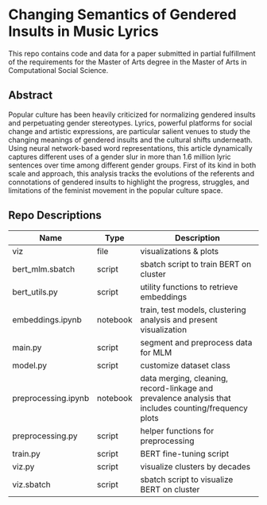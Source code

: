 # Changing Semantics of Gendered Insults in Music Lyrics
This repo contains code and data for a paper submitted in partial fulfillment of the requirements for the Master of Arts degree in the Master of Arts in Computational Social Science.
## Abstract
Popular culture has been heavily criticized for normalizing gendered insults and perpetuating gender stereotypes. Lyrics, powerful platforms for social change and artistic expressions, are particular salient venues to study the changing meanings of gendered insults and the cultural shifts underneath. Using neural network-based word representations, this article dynamically captures different uses of a gender slur in more than 1.6 million lyric sentences over time among different gender groups. First of its kind in both scale and approach, this analysis tracks the evolutions of the referents and connotations of gendered insults to highlight the progress, struggles, and limitations of the feminist movement in the popular culture space.
## Repo Descriptions 
| Name  | Type  | Description  |
|---|---|---|
| viz  | file | visualizations & plots |
| bert_mlm.sbatch | script | sbatch script to train BERT on cluster  |
| bert_utils.py | script | utility functions to retrieve embeddings |
| embeddings.ipynb | notebook | train, test models, clustering analysis and present visualization  |
| main.py | script | segment and preprocess data for MLM |
| model.py | script | customize dataset class |
| preprocessing.ipynb | notebook | data merging, cleaning, record-linkage and prevalence analysis that includes counting/frequency plots |
| preprocessing.py | script | helper functions for preprocessing |
| train.py| script | BERT fine-tuning script |
| viz.py | script | visualize clusters by decades|
| viz.sbatch | script | sbatch script to visualize BERT on cluster  |
